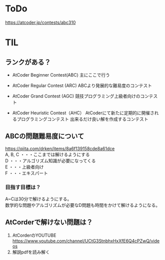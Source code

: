 # ToDo
https://atcoder.jp/contests/abc310
# TIL
## ランクがある？
- AtCoder Beginner Contest(ABC)
主にここで行う

- AtCoder Regular Contest (ARC)
ABCより発展的な難易度のコンテスト

- AtCoder Grand Contest (AGC)
競技プログラミング上級者向けのコンテスト

- AtCoder Heuristic Contest（AHC）
AtCoderにて新たに定期的に開催されるプログラミングコンテスト
出来るだけ良い解を作成するコンテスト

## ABCの問題難易度について
https://qiita.com/drken/items/8a6f139158cde8a61dce<br>
A, B, C ・・・ここまでは解けるようにする<br>
D ・・・アルゴリズム知識が必要になってくる<br>
E ・・・上級者向け<br>
F ・・・エキスパート<br>

### 目指す目標は？
A~Cは30分で解けるようにする。<br>
数学的な問題やアルゴリズムが必要なD問題も時間をかけて解けるようになる。

## AtCorderで解けない問題は？
1. AtCorderのYOUTUBE<br>
https://www.youtube.com/channel/UCtG3StnbhxHxXfE6Q4cPZwQ/videos
2. 解説pdfを読み解く